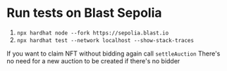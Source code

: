 # Run tests on Blast Sepolia
1. `npx hardhat node --fork https://sepolia.blast.io`
2. `npx hardhat test --network localhost --show-stack-traces`

If you want to claim NFT without bidding again call `settleAuction`
There's no need for a new auction to be created if there's no bidder